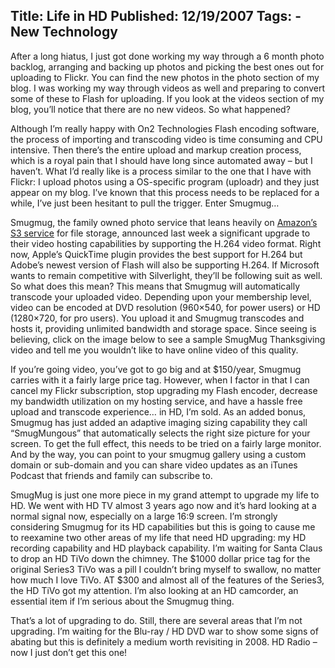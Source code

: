 Title: Life in HD
Published: 12/19/2007
Tags:
    - New Technology
---
After a long hiatus, I just got done working my way through a 6 month photo backlog, arranging and backing up photos and picking the best ones out for uploading to Flickr. You can find the new photos in the photo section of my blog. I was working my way through videos as well and preparing to convert some of these to Flash for uploading. If you look at the videos section of my blog, you’ll notice that there are no new videos. So what happened?

Although I’m really happy with On2 Technologies Flash encoding software, the process of importing and transcoding video is time consuming and CPU intensive. Then there’s the entire upload and markup creation process, which is a royal pain that I should have long since automated away – but I haven’t. What I’d really like is a process similar to the one that I have with Flickr: I upload photos using a OS-specific program (uploadr) and they just appear on my blog. I’ve known that this process needs to be replaced for a while, I’ve just been hesitant to pull the trigger. Enter Smugmug…

Smugmug, the family owned photo service that leans heavily on [Amazon’s S3 service](https://aws.amazon.com/s3/) for file storage, announced last week a significant upgrade to their video hosting capabilities by supporting the H.264 video format. Right now, Apple’s QuickTime plugin provides the best support for H.264 but Adobe’s newest version of Flash will also be supporting H.264. If Microsoft wants to remain competitive with Silverlight, they’ll be following suit as well. So what does this mean? This means that Smugmug will automatically transcode your uploaded video. Depending upon your membership level, video can be encoded at DVD resolution (960×540, for power users) or HD (1280×720, for pro users). You upload it and Smugmug transcodes and hosts it, providing unlimited bandwidth and storage space. Since seeing is believing, click on the image below to see a sample SmugMug Thanksgiving video and tell me you wouldn’t like to have online video of this quality.

If you’re going video, you’ve got to go big and at $150/year, Smugmug carries with it a fairly large price tag. However, when I factor in that I can cancel my Flickr subscription, stop upgrading my Flash encoder, decrease my bandwidth utilization on my hosting service, and have a hassle free upload and transcode experience… in HD, I’m sold. As an added bonus, Smugmug has just added an adaptive imaging sizing capability they call “SmugMungous” that automatically selects the right size picture for your screen. To get the full effect, this needs to be tried on a fairly large monitor. And by the way, you can point to your smugmug gallery using a custom domain or sub-domain and you can share video updates as an iTunes Podcast that friends and family can subscribe to.

SmugMug is just one more piece in my grand attempt to upgrade my life to HD. We went with HD TV almost 3 years ago now and it’s hard looking at a normal signal now, especially on a large 16:9 screen. I’m strongly considering Smugmug for its HD capabilities but this is going to cause me to reexamine two other areas of my life that need HD upgrading: my HD recording capability and HD playback capability. I’m waiting for Santa Claus to drop an HD TiVo down the chimney. The $1000 dollar price tag for the original Series3 TiVo was a pill I couldn’t bring myself to swallow, no matter how much I love TiVo. AT $300 and almost all of the features of the Series3, the HD TiVo got my attention. I’m also looking at an HD camcorder, an essential item if I’m serious about the Smugmug thing.

That’s a lot of upgrading to do. Still, there are several areas that I’m not upgrading. I’m waiting for the Blu-ray / HD DVD war to show some signs of abating but this is definitely a medium worth revisiting in 2008. HD Radio – now I just don’t get this one!